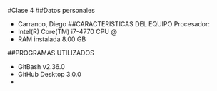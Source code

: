 #Clase 4
##Datos personales
- Carranco, Diego
##CARACTERISTICAS DEL EQUIPO
Procesador: 
- Intel(R) Core(TM) i7-4770 CPU @
- RAM instalada 8.00 GB

##PROGRAMAS UTILIZADOS
- GitBash v2.36.0
- GitHub Desktop 3.0.0
- 
